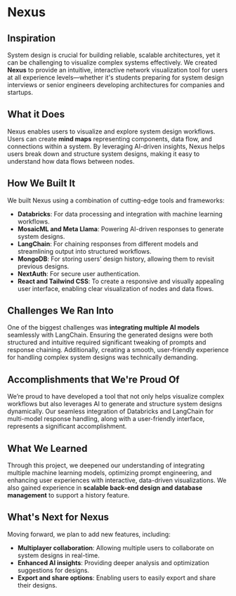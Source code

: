 # Nexus

## Inspiration
System design is crucial for building reliable, scalable architectures, yet it can be challenging to visualize complex systems effectively. We created **Nexus** to provide an intuitive, interactive network visualization tool for users at all experience levels—whether it's students preparing for system design interviews or senior engineers developing architectures for companies and startups.

## What it Does
Nexus enables users to visualize and explore system design workflows. Users can create **mind maps** representing components, data flow, and connections within a system. By leveraging AI-driven insights, Nexus helps users break down and structure system designs, making it easy to understand how data flows between nodes.

## How We Built It
We built Nexus using a combination of cutting-edge tools and frameworks:

- **Databricks**: For data processing and integration with machine learning workflows.
- **MosaicML and Meta Llama**: Powering AI-driven responses to generate system designs.
- **LangChain**: For chaining responses from different models and streamlining output into structured workflows.
- **MongoDB**: For storing users’ design history, allowing them to revisit previous designs.
- **NextAuth**: For secure user authentication.
- **React and Tailwind CSS**: To create a responsive and visually appealing user interface, enabling clear visualization of nodes and data flows.

## Challenges We Ran Into
One of the biggest challenges was **integrating multiple AI models** seamlessly with LangChain. Ensuring the generated designs were both structured and intuitive required significant tweaking of prompts and response chaining. Additionally, creating a smooth, user-friendly experience for handling complex system designs was technically demanding.

## Accomplishments that We're Proud Of
We’re proud to have developed a tool that not only helps visualize complex workflows but also leverages AI to generate and structure system designs dynamically. Our seamless integration of Databricks and LangChain for multi-model response handling, along with a user-friendly interface, represents a significant accomplishment.

## What We Learned
Through this project, we deepened our understanding of integrating multiple machine learning models, optimizing prompt engineering, and enhancing user experiences with interactive, data-driven visualizations. We also gained experience in **scalable back-end design and database management** to support a history feature.

## What's Next for Nexus
Moving forward, we plan to add new features, including:

- **Multiplayer collaboration**: Allowing multiple users to collaborate on system designs in real-time.
- **Enhanced AI insights**: Providing deeper analysis and optimization suggestions for designs.
- **Export and share options**: Enabling users to easily export and share their designs.
